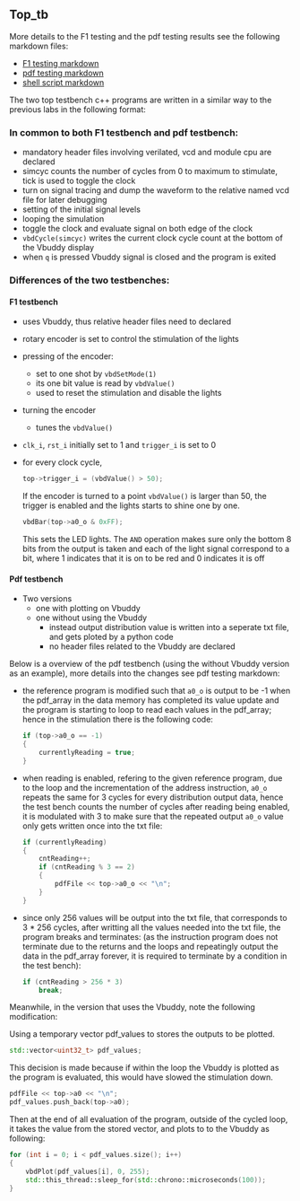 ## Top_tb

More details to the F1 testing and the pdf testing results see the following markdown files:
- [F1 testing markdown](link)
- [pdf testing markdown](https://github.com/luju1108/Team14/blob/55573bf5cd5188fad616eb12a406bb40f62c1772/RTL/README_PDF.md)
- [shell script markdown](https://github.com/luju1108/Team14/blob/6bdb7d9b94ac3fe67cde19d325a89a3b5d6d1de3/project/shellscript/README.md)

The two top testbench c++ programs are written in a similar way to the previous labs in the following format:

### In common to both F1 testbench and pdf testbench:
- mandatory header files involving verilated, vcd and module cpu are declared 
- simcyc counts the number of cycles from 0 to maximum to stimulate, tick is used to toggle the clock
- turn on signal tracing and dump the waveform to the relative named vcd file for later debugging 
- setting of the initial signal levels
- looping the simulation 
- toggle the clock and evaluate signal on both edge of the clock
- `vbdCycle(simcyc)` writes the current clock cycle count at the bottom of the Vbuddy display
- when `q` is pressed Vbuddy signal is closed and the program is exited

### Differences of the two testbenches: <br>

#### F1 testbench
- uses Vbuddy, thus relative header files need to declared
- rotary encoder is set to control the stimulation of the lights
- pressing of the encoder:
    - set to one shot by `vbdSetMode(1)`
    - its one bit value is read by `vbdValue()`
    - used to reset the stimulation and disable the lights
- turning the encoder
    - tunes the `vbdValue()`
- `clk_i`, `rst_i` initially set to 1 and `trigger_i` is set to 0
- for every clock cycle, 

    ``` C++
    top->trigger_i = (vbdValue() > 50);
    ```

    If the encoder is turned to a point `vbdValue()` is larger than 50, the trigger is enabled and the lights starts to shine one by one. 

    ``` C++
    vbdBar(top->a0_o & 0xFF);
    ```

    This sets the LED lights. The `AND` operation makes sure only the bottom 8 bits from the output is taken and each of the light signal correspond to a bit, where 1 indicates that it is on to be red and 0 indicates it is off


#### Pdf testbench

- Two versions
    - one with plotting on Vbuddy
    - one without using the Vbuddy
        - instead output distribution value is written into a seperate txt file, and gets ploted by a python code
        - no header files related to the Vbuddy are declared

Below is a overview of the pdf testbench (using the without Vbuddy version as an example), more details into the changes see pdf testing markdown:
- the reference program is modified such that `a0_o` is output to be -1 when the pdf_array in the data memory has completed its value update and the program is starting to loop to read each values in the pdf_array; hence in the stimulation there is the following code:

    ``` C++
    if (top->a0_o == -1)
    {
        currentlyReading = true;
    }
    ``` 

- when reading is enabled, refering to the given reference program, due to the loop and the incrementation of the address instruction, `a0_o` repeats the same for 3 cycles for every distribution output data, hence the test bench counts the number of cycles after reading being enabled, it is modulated with 3 to make sure that the repeated output `a0_o` value only gets written once into the txt file:

    ``` C++
    if (currentlyReading)
    {
        cntReading++;
        if (cntReading % 3 == 2)
        {
            pdfFile << top->a0_o << "\n";
        }
    }
    ```

- since only 256 values will be output into the txt file, that corresponds to 3 * 256 cycles, after writting all the values needed into the txt file, the program breaks and terminates: (as the instruction program does not terminate due to the returns and the loops and repeatingly output the data in the pdf_array forever, it is required to terminate by a condition in the test bench):

    ``` C++
    if (cntReading > 256 * 3)
        break;
    ```


Meanwhile, in the version that uses the Vbuddy, note the following modification:

Using a temporary vector pdf_values to stores the outputs to be plotted. 

``` C++
std::vector<uint32_t> pdf_values;
``` 

This decision is made because if within the loop the Vbuddy is plotted as the program is evaluated, this would have slowed the stimulation down. 

``` C++
pdfFile << top->a0 << "\n";
pdf_values.push_back(top->a0);
``` 

Then at the end of all evaluation of the program, outside of the cycled loop, it takes the value from the stored vector, and plots to to the Vbuddy as following:

``` C++
for (int i = 0; i < pdf_values.size(); i++)
{
    vbdPlot(pdf_values[i], 0, 255);
    std::this_thread::sleep_for(std::chrono::microseconds(100));
}
``` 